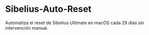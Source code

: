 # Sibelius-Auto-Reset
Automatiza el reset de Sibelius Ultimate en macOS cada 29 días sin intervención manual.

